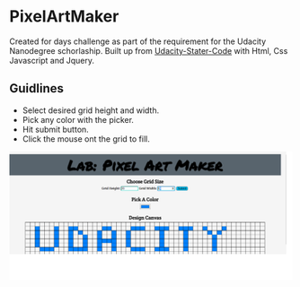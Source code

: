 # PixelArtMaker
Created for days challenge as part of the requirement for the Udacity Nanodegree schorlaship. Built up from
[Udacity-Stater-Code](https://github.com/udacity/project-pixel-art-maker-starter) with Html, Css Javascript and Jquery.
## Guidlines
- Select desired grid height and width.
- Pick any color with the picker.
- Hit submit button.
- Click the mouse ont the grid to fill.



![alt text](https://github.com/profread/PixelArtMaker/blob/master/Screenshot.png)
